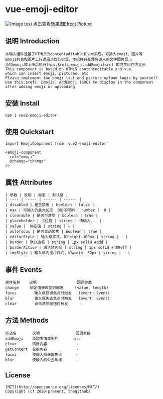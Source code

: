 # vue-emoji-editor

![Image text](https://img-cdn-aliyun.dcloud.net.cn/stream/plugin_screens/c7d536b0-e747-11ea-b015-5794bd84f21f_0.png?v=1598418218)
[点击查看效果图Effect Picture](https://img-cdn-aliyun.dcloud.net.cn/stream/plugin_screens/c7d536b0-e747-11ea-b015-5794bd84f21f_0.png?v=1598418218)

## 说明 Introduction
```
本输入组件是基于HTML5的contenteditable和vue实现，可插入emoji、图片等
emoji列表和图片上传逻辑请自行实现，本组件只处理传进来的文字图片显示
添加emoji或上传后执行this.$refs.emoji.addEmoji(src) 即可在组件内显示
This component is based on HTML5 contenteditable and vue, 
which can insert emoji, pictures, etc
Please implement the emoji list and picture upload logic by yourself
Use this.$refs. Emojis. AddEmoji (SRC) to display in the component 
after adding emoji or uploading
```

## 安装 Install
```
npm i vue2-emoji-editor
```

## 使用 Quickstart
```
import EmojiComponent from 'vue2-emoji-editor'

<emoji-component
  ref="emoji"
  @change="change"
/>
```

## 属性 Attributes
```
| 参数 | 说明 | 类型 | 默认值 |
| ---- | ----- | ------ | ------ |
| disabled | 是否禁用 | boolean | false |
| max | 可输入的最大长度  0则不限制 | number |  0 |
| clearable | 是否可清空 | boolean | true |
| placeholder | 占位符 | string | 请输入... |
| value |  绑定值 | string | - |
| autofocus | 是否自动聚焦 | boolean | true |
| editorStyle | 输入框样式，如height:100px | string | - |
| border | 默认边框 | string | 1px solid #ddd |
| borderActive | 激活时边框 | string | 1px solid #409eff |
| imgStyle | 输入框内图片样式，如width: 52px | string | - |
```

## 事件 Events
```
事件名称    说明                  回调参数
change	   绑定值被改变时触发     (value, length)
focus	     输入框获得焦点时触发   (event: Event)
blur	     输入框失去焦点时触发   (event: Event)
clear	     点击清除按钮时触发     -
```

## 方法 Methods
```
方法名       说明                回调参数
addEmoji    添加表情或图片       src
clear       清除内容             -
getContent  获取内容             -
focus       使输入框获取焦点      -
blur        使输入框失去焦点      -
```

## License
```
[MIT](http://opensource.org/licenses/MIT/)
Copyright (c) 2020-present, thegithubs
```

